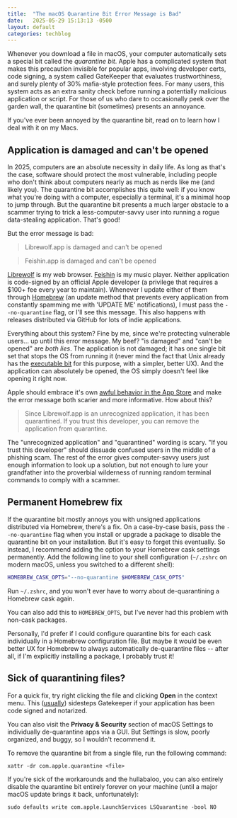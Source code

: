 ```yaml
---
title:  "The macOS Quarantine Bit Error Message is Bad"
date:   2025-05-29 15:13:13 -0500
layout: default
categories: techblog
---
```


Whenever you download a file in macOS, your computer automatically sets a special bit called the _quarantine bit_. Apple has a complicated system that makes this precaution invisible for popular apps, involving developer certs, code signing, a system called GateKeeper that evaluates trustworthiness, and surely plenty of 30% mafia-style protection fees. For many users, this system acts as an extra sanity check before running a potentially malicious application or script. For those of us who dare to occasionally peek over the garden wall, the quarantine bit (sometimes) presents an annoyance.

If you've ever been annoyed by the quarantine bit, read on to learn how I deal with it on my Macs.

<!-- readmore -->

## Application is damaged and can't be opened

In 2025, computers are an absolute necessity in daily life. As long as that's the case, software should protect the most vulnerable, including people who don't think about computers nearly as much as nerds like me (and likely you). The quarantine bit accomplishes this quite well: if you know what you're doing with a computer, especially a terminal, it's a minimal hoop to jump through. But the quarantine bit presents a much larger obstacle to a scammer trying to trick a less-computer-savvy user into running a rogue data-stealing application. That's good!

But the error message is bad:

> Librewolf.app is damaged and can't be opened

> Feishin.app is damaged and can't be opened

[Librewolf](https://librewolf.net/) is my web browser. [Feishin](https://github.com/jeffvli/feishin) is my music player. Neither application is code-signed by an official Apple developer (a privilege that requires a $100+ fee every year to maintain). Whenever I update either of them through [Homebrew](https://brew.sh/) (an update method that prevents every application from constantly spamming me with 'UPDATE ME' notifications), I must pass the `--no-quarantine` flag, or I'll see this message. This also happens with releases distributed via GitHub for lots of indie applications.

Everything about this system? Fine by me, since we're protecting vulnerable users... up until this error message. My beef? "is damaged" and "can't be opened" are _both lies_. The application is not damaged; it has one single bit set that stops the OS from running it (never mind the fact that Unix already has the [executable bit](https://wiki.archlinux.org/title/File_permissions_and_attributes) for this purpose, with a simpler, better UX). And the application can absolutely be opened, the OS simply doesn't feel like opening it right now.

Apple should embrace it's own [awful behavior in the App Store](https://www.theverge.com/news/667484/apple-eu-ios-app-store-warning-payment-system) and make the error message both scarier and more informative. How about this?

> Since Librewolf.app is an unrecognized application, it has been quarantined. If you trust this developer, you can remove the application from quarantine.

The "unrecognized application" and "quarantined" wording is scary. "If you trust this developer" should dissuade confused users in the middle of a phishing scam. The rest of the error gives computer-savvy users just enough information to look up a solution, but not enough to lure your grandfather into the proverbial wilderness of running random terminal commands to comply with a scammer.

## Permanent Homebrew fix

If the quarantine bit mostly annoys you with unsigned applications distributed via Homebrew, there's a fix. On a case-by-case basis, pass the `--no-quarantine` flag when you install or upgrade a package to disable the quarantine bit on your installation. But it's easy to forget this eventually. So instead, I recommend adding the option to your Homebrew cask settings permanently. Add the following line to your shell configuration (`~/.zshrc` on modern macOS, unless you switched to a different shell):

```zsh
HOMEBREW_CASK_OPTS="--no-quarantine $HOMEBREW_CASK_OPTS"
```

Run `~/.zshrc`, and you won't ever have to worry about de-quarantining a Homebrew cask again.

You can also add this to `HOMEBREW_OPTS`, but I've never had this problem with non-cask packages.

Personally, I'd prefer if I could configure quarantine bits for each cask individually in a Homebrew configuration file. But maybe it would be even better UX for Homebrew to always automatically de-quarantine files -- after all, if I'm explicitly installing a package, I probably trust it!

## Sick of quarantining files?

For a quick fix, try right clicking the file and clicking **Open** in the context menu. This ([usually](https://lapcatsoftware.com/articles/right-click.html)) sidesteps Gatekeeper if your application has been code signed and notarized.

You can also visit the **Privacy & Security** section of macOS Settings to individually de-quarantine apps via a GUI. But Settings is slow, poorly organized, and buggy, so I wouldn't recommend it.

To remove the quarantine bit from a single file, run the following command:

```console
xattr -dr com.apple.quarantine <file>
```

If you're sick of the workarounds and the hullabaloo, you can also entirely disable the quarantine bit entirely forever on your machine (until a major macOS update brings it back, unfortunately):

```console
sudo defaults write com.apple.LaunchServices LSQuarantine -bool NO
```

